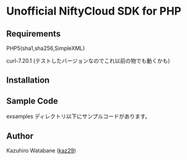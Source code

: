 # Unofficial NiftyCloud SDK for PHP

## Requirements
PHP5(sha1,sha256,SimpleXML)

curl-7.20.1 (テストしたバージョンなのでこれ以前の物でも動くかも)

## Installation

	
## Sample Code

exsamples ディレクトリ以下にサンプルコードがあります。

## Author
Kazuhiro Watabane ([kaz29](http://twitter.com/kaz29))
